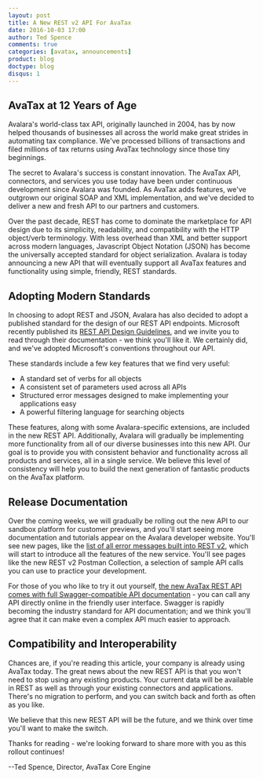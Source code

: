 ```yaml
---
layout: post
title: A New REST v2 API For AvaTax
date: 2016-10-03 17:00
author: Ted Spence
comments: true
categories: [avatax, announcements]
product: blog
doctype: blog
disqus: 1
---
```


<h2>AvaTax at 12 Years of Age</h2>

Avalara's world-class tax API, originally launched in 2004, has by now helped thousands of businesses all across the world make great strides in automating tax compliance.  We've processed billions of transactions and filed millions of tax returns using AvaTax technology since those tiny beginnings.

The secret to Avalara's success is constant innovation.  The AvaTax API, connectors, and services you use today have been under continuous development since Avalara was
founded.  As AvaTax adds features, we've outgrown our original SOAP and XML implementation, and we've decided to deliver a new and fresh API to our partners and customers.

Over the past decade, REST has come to dominate the marketplace for API design due to its simplicity, readability, and compatibility with the HTTP object/verb terminology.  With less overhead than XML and better support across modern languages, Javascript Object Notation (JSON) has become the universally accepted standard for object serialization.  Avalara is today announcing a new API that will eventually support all AvaTax features and functionality using simple, friendly, REST standards.

<h2>Adopting Modern Standards </h2>

In choosing to adopt REST and JSON, Avalara has also decided to adopt a published standard for the design of our REST API endpoints.  Microsoft recently published its <a href="https://github.com/Microsoft/api-guidelines">REST API Design Guidelines</a>, and we invite you to read through their documentation - we think you'll like it.  We certainly did, and we've adopted Microsoft's conventions throughout our API.

These standards include a few key features that we find very useful:

<ul class="normal">
<li>A standard set of verbs for all objects</li>
<li>A consistent set of parameters used across all APIs</li>
<li>Structured error messages designed to make implementing your applications easy</li>
<li>A powerful filtering language for searching objects</li>
</ul>

These features, along with some Avalara-specific extensions, are included in the new REST API.  Additionally, Avalara will gradually be implementing more functionality from all of our diverse businesses into this new API.  Our goal is to provide you with consistent behavior and functionality across all products and services, all in a single service.  We believe this level of consistency will help you to build the next generation of fantastic products on the AvaTax platform.

<h2>Release Documentation</h2>

Over the coming weeks, we will gradually be rolling out the new API to our sandbox platform for customer previews, and you'll start seeing more documentation and tutorials appear on the Avalara developer website.  You'll see new pages, like the <a href="http://developer.avalara.com/avatax/errors">list of all error messages built into REST v2</a>, which will start to introduce all the features of the new service.  You'll see pages like the new REST v2 Postman Collection, a selection of sample API calls you can use to practice your development.

For those of you who like to try it out yourself, <a href="https://developer.avalara.com/api-reference/avatax/rest/v2/">the new AvaTax REST API comes with full Swagger-compatible API documentation</a> - you can call any API directly online in the friendly user interface.  Swagger is rapidly becoming the industry standard for API documentation; and we think you'll agree that it can make even a complex API much easier to approach.

<h2>Compatibility and Interoperability</h2>

Chances are, if you're reading this article, your company is already using AvaTax today.  The great news about the new REST API is that you won't need to stop using any existing products.  Your current data will be available in REST as well as through your existing connectors and applications.  There's no migration to perform, and you can switch back and forth as often as you like.

We believe that this new REST API will be the future, and we think over time you'll want to make the switch.

Thanks for reading - we're looking forward to share more with you as this rollout continues!

--Ted Spence, Director, AvaTax Core Engine
